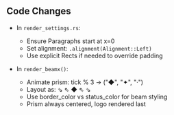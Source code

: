## Code Changes

- In `render_settings.rs`:
  - Ensure Paragraphs start at x=0
  - Set alignment: `.alignment(Alignment::Left)`
  - Use explicit Rects if needed to override padding

- In `render_beamx()`:
  - Animate prism: tick % 3 → ("◆", "✦", "·")
  - Layout as:
      ⇘     ⇖
         ◆
      ⇖     ⇘
  - Use border_color vs status_color for beam styling
  - Prism always centered, logo rendered last
